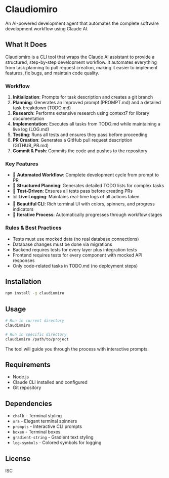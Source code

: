 # Claudiomiro

An AI-powered development agent that automates the complete software development workflow using Claude AI.

## What It Does

Claudiomiro is a CLI tool that wraps the Claude AI assistant to provide a structured, step-by-step development workflow. It automates everything from task planning to pull request creation, making it easier to implement features, fix bugs, and maintain code quality.

### Workflow

1. **Initialization**: Prompts for task description and creates a git branch
2. **Planning**: Generates an improved prompt (PROMPT.md) and a detailed task breakdown (TODO.md)
3. **Research**: Performs extensive research using context7 for library documentation
4. **Implementation**: Executes all tasks from TODO.md while maintaining a live log (LOG.md)
5. **Testing**: Runs all tests and ensures they pass before proceeding
6. **PR Creation**: Generates a GitHub pull request description (GITHUB_PR.md)
7. **Commit & Push**: Commits the code and pushes to the repository

### Key Features

- 🤖 **Automated Workflow**: Complete development cycle from prompt to PR
- 📝 **Structured Planning**: Generates detailed TODO lists for complex tasks
- 🧪 **Test-Driven**: Ensures all tests pass before creating PRs
- 📊 **Live Logging**: Maintains real-time logs of all actions taken
- 🎨 **Beautiful CLI**: Rich terminal UI with colors, spinners, and progress indicators
- 🔄 **Iterative Process**: Automatically progresses through workflow stages

### Rules & Best Practices

- Tests must use mocked data (no real database connections)
- Database changes must be done via migrations
- Backend requires tests for every layer plus integration tests
- Frontend requires tests for every component with mocked API responses
- Only code-related tasks in TODO.md (no deployment steps)

## Installation

```bash
npm install -g claudiomiro
```

## Usage

```bash
# Run in current directory
claudiomiro

# Run in specific directory
claudiomiro /path/to/project
```

The tool will guide you through the process with interactive prompts.

## Requirements

- Node.js
- Claude CLI installed and configured
- Git repository

## Dependencies

- `chalk` - Terminal styling
- `ora` - Elegant terminal spinners
- `prompts` - Interactive CLI prompts
- `boxen` - Terminal boxes
- `gradient-string` - Gradient text styling
- `log-symbols` - Colored symbols for logging

## License

ISC
